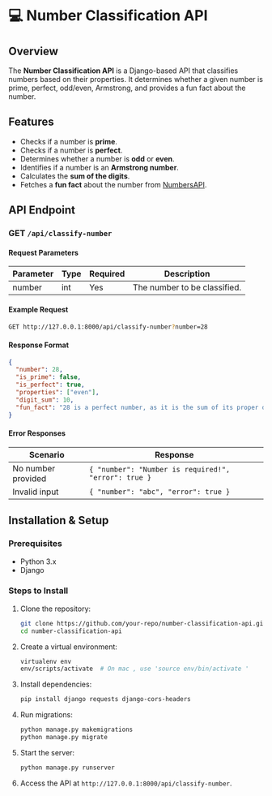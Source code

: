 # 💻 Number Classification API

## Overview
The **Number Classification API** is a Django-based API that classifies numbers based on their properties. It determines whether a given number is prime, perfect, odd/even, Armstrong, and provides a fun fact about the number.

## Features
- Checks if a number is **prime**.
- Checks if a number is **perfect**.
- Determines whether a number is **odd** or **even**.
- Identifies if a number is an **Armstrong number**.
- Calculates the **sum of the digits**.
- Fetches a **fun fact** about the number from [NumbersAPI](http://numbersapi.com/).

## API Endpoint
### GET `/api/classify-number`

#### Request Parameters
| Parameter | Type   | Required | Description |
|-----------|--------|----------|-------------|
| number    | int    | Yes      | The number to be classified. |

#### Example Request
```sh
GET http://127.0.0.1:8000/api/classify-number?number=28
```

#### Response Format
```json
{
  "number": 28,
  "is_prime": false,
  "is_perfect": true,
  "properties": ["even"],
  "digit_sum": 10,
  "fun_fact": "28 is a perfect number, as it is the sum of its proper divisors."
}
```

#### Error Responses
| Scenario | Response |
|----------|----------|
| No number provided | `{ "number": "Number is required!", "error": true }` |
| Invalid input | `{ "number": "abc", "error": true }` |

## Installation & Setup
### Prerequisites
- Python 3.x
- Django

### Steps to Install
1. Clone the repository:
   ```sh
   git clone https://github.com/your-repo/number-classification-api.git
   cd number-classification-api
   ```
2. Create a virtual environment:
   ```sh
   virtualenv env
   env/scripts/activate  # On mac , use 'source env/bin/activate '
   ```
3. Install dependencies:
   ```sh
   pip install django requests django-cors-headers
   ```
4. Run migrations:
   ```sh
   python manage.py makemigrations
   python manage.py migrate
   ```
5. Start the server:
   ```sh
   python manage.py runserver
   ```
6. Access the API at `http://127.0.0.1:8000/api/classify-number`.


